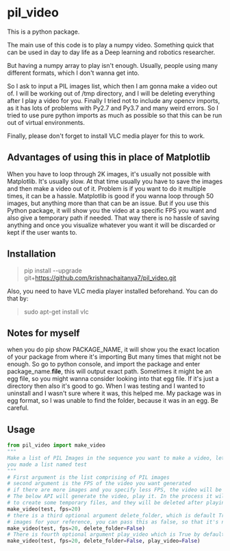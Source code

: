 # pil_video
This is a python package. 

The main use of this code is to play a numpy video. Something quick that can be used in day to day life as a 
Deep learning and robotics researcher.

But having a numpy array to play isn't enough. Usually, people using many different formats, which I don't wanna get into.

So I ask to input a PIL images list, which then I am gonna make a video out of. I will be working out of /tmp
directory, and I will be deleting everything after I play a video for you. Finally I tried not to include any
opencv imports, as it has lots of problems with Py2.7 and Py3.7 and many weird errors. So I tried to use pure
python imports as much as possible so that this can be run out of virtual environments.

Finally, please don't forget to install VLC media player for this to work.

## Advantages of using this in place of Matplotlib
When you have to loop through 2K images, it's usually not possible with Matplotlib. It's usually slow. At that time usually you have to save the images and then make a video out of it. Problem is if you want to do it multiple times,
it can be a hassle. Matplotlib is good if you wanna loop through 50 images, but anything more than that can be an issue. But if you use this Python package, it will show you the video at a specific FPS you want and also give a temporary path if needed. That way there is no hassle of saving anything and once you visualize whatever you want it will be discarded or kept if the user wants to.

## Installation
> pip install --upgrade git+https://github.com/krishnachaitanya7/pil_video.git

Also, you need to have VLC media player installed beforehand. You can do that by:

> sudo apt-get install vlc

## Notes for myself
when you do pip show PACKAGE_NAME, it will show you the exact location of your package from where it's importing
But many times that might not be enough. So go to python console, and import the package and enter package_name.__file__, this will output exact path. Sometimes it might be an egg file, so you might wanna consider looking into that egg file. If it's just a directory then also it's good to go. When I was testing and I wanted to uninstall and 
I wasn't sure where it was, this helped me. My package was in egg format, so I was unable to find the folder, because it was in an egg. Be careful.

## Usage
```python
from pil_video import make_video
"""
Make a list of PIL Images in the sequence you want to make a video, let's say 
you made a list named test
"""
# First argument is the list comprising of PIL images
# second argument is the FPS of the video you want generated
# if there are more images and you specify less FPS, the video will be longer
# The below API will generate the video, play it. In the process it will use your /tmp directory
# to create some temporary files, and they will be deleted after playing the video. 
make_video(test, fps=20)
# there is a third optional argument delete_folder, which is default True, but if you wanna have the video as well as 
# images for your reference, you can pass this as false, so that it's not deleted automatically
make_video(test, fps=20, delete_folder=False)
# There is fourth optional argument play_video which is True by default. If that's passed as False, then the video will not be played. Used in scenarios where you are working in a remote terminal and you don't X forwarding to your PC
make_video(test, fps=20, delete_folder=False, play_video=False)
```